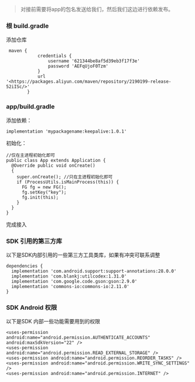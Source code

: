 > 对接前需要将app的包名发送给我们，然后我们这边进行依赖发布。
> 

### 根 build.gradle

添加仓库

```
 maven {
            credentials {
                username '621344be8af5d39eb3f17f3e'
                password 'AEFqUjoF0Tzm'
            }
            url '<https://packages.aliyun.com/maven/repository/2190199-release-52iISc/>'
        }

```


### app/build.gradle

添加依赖：

```
implementation 'mypackagename:keepalive:1.0.1'

```

初始化：

```
//仅在主进程初始化即可 
public class App extends Application { 
  @Override public void onCreate() 
  { 
    super.onCreate(); //只在主进程初始化即可 
    if (ProcessUtils.isMainProcess(this)) { 
      FG fg = new FG(); 
      fg.setKey("key"); 
      fg.init(this); 
    } 
  } 
}

```

完成接入

### SDK 引用的第三方库
以下是SDK内部引用的一些第三方工具类库，如果有冲突可联系调整
```
dependencies {
  implementation 'com.android.support:support-annotations:28.0.0' 
  implementation 'com.blankj:utilcodex:1.31.0' 
  implementation 'com.google.code.gson:gson:2.9.0' 
  implementation 'commons-io:commons-io:2.11.0' 
}
```

### SDK Android 权限
以下是SDK 内部一些功能需要用到的权限
```
<uses-permission android:name="android.permission.AUTHENTICATE_ACCOUNTS" android:maxSdkVersion="22" /> 
<uses-permission android:name="android.permission.READ_EXTERNAL_STORAGE" /> 
<uses-permission android:name="android.permission.REORDER_TASKS" /> 
<uses-permission android:name="android.permission.WRITE_SYNC_SETTINGS" /> 
<uses-permission android:name="android.permission.INTERNET" />
```
